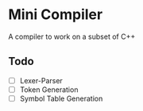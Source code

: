 # Mini Compiler

A compiler to work on a subset of C++

## Todo

- [ ] Lexer-Parser
- [ ] Token Generation
- [ ] Symbol Table Generation
